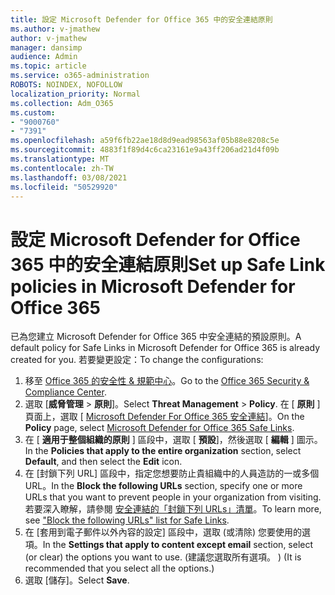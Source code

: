 ```yaml
---
title: 設定 Microsoft Defender for Office 365 中的安全連結原則
ms.author: v-jmathew
author: v-jmathew
manager: dansimp
audience: Admin
ms.topic: article
ms.service: o365-administration
ROBOTS: NOINDEX, NOFOLLOW
localization_priority: Normal
ms.collection: Adm_O365
ms.custom:
- "9000760"
- "7391"
ms.openlocfilehash: a59f6fb22ae18d8d9ead98563af05b88e8208c5e
ms.sourcegitcommit: 4883f1f89d4c6ca23161e9a43ff206ad21d4f09b
ms.translationtype: MT
ms.contentlocale: zh-TW
ms.lasthandoff: 03/08/2021
ms.locfileid: "50529920"
---
```

# <a name="set-up-safe-link-policies-in-microsoft-defender-for-office-365"></a><span data-ttu-id="483fc-102">設定 Microsoft Defender for Office 365 中的安全連結原則</span><span class="sxs-lookup"><span data-stu-id="483fc-102">Set up Safe Link policies in Microsoft Defender for Office 365</span></span>

<span data-ttu-id="483fc-103">已為您建立 Microsoft Defender for Office 365 中安全連結的預設原則。</span><span class="sxs-lookup"><span data-stu-id="483fc-103">A default policy for Safe Links in Microsoft Defender for Office 365 is already created for you.</span></span> <span data-ttu-id="483fc-104">若要變更設定：</span><span class="sxs-lookup"><span data-stu-id="483fc-104">To change the configurations:</span></span>

1. <span data-ttu-id="483fc-105">移至 [Office 365 的安全性 & 規範中心](https://go.microsoft.com/fwlink/p/?linkid=2077143)。</span><span class="sxs-lookup"><span data-stu-id="483fc-105">Go to the [Office 365 Security & Compliance Center](https://go.microsoft.com/fwlink/p/?linkid=2077143).</span></span>
2. <span data-ttu-id="483fc-106">選取 [**威脅管理**  >  **原則**]。</span><span class="sxs-lookup"><span data-stu-id="483fc-106">Select **Threat Management** > **Policy**.</span></span> <span data-ttu-id="483fc-107">在 [ **原則** ] 頁面上，選取 [ [Microsoft Defender For Office 365 安全連結](https://go.microsoft.com/fwlink/?linkid=2101058)]。</span><span class="sxs-lookup"><span data-stu-id="483fc-107">On the **Policy** page, select [Microsoft Defender for Office 365 Safe Links](https://go.microsoft.com/fwlink/?linkid=2101058).</span></span>
3. <span data-ttu-id="483fc-108">在 [ **適用于整個組織的原則** ] 區段中，選取 [ **預設**]，然後選取 [ **編輯** ] 圖示。</span><span class="sxs-lookup"><span data-stu-id="483fc-108">In the **Policies that apply to the entire organization** section, select **Default**, and then select the **Edit** icon.</span></span>
4. <span data-ttu-id="483fc-109">在 [封鎖下列 URL] 區段中，指定您想要防止貴組織中的人員造訪的一或多個 URL。</span><span class="sxs-lookup"><span data-stu-id="483fc-109">In the **Block the following URLs** section, specify one or more URLs that you want to prevent people in your organization from visiting.</span></span> <span data-ttu-id="483fc-110">若要深入瞭解，請參閱 [安全連結的「封鎖下列 URLs」清單](https://go.microsoft.com/fwlink/?linkid=2092123)。</span><span class="sxs-lookup"><span data-stu-id="483fc-110">To learn more, see ["Block the following URLs" list for Safe Links](https://go.microsoft.com/fwlink/?linkid=2092123).</span></span>
5. <span data-ttu-id="483fc-111">在 [套用到電子郵件以外內容的設定] 區段中，選取 (或清除) 您要使用的選項。</span><span class="sxs-lookup"><span data-stu-id="483fc-111">In the **Settings that apply to content except email** section, select (or clear) the options you want to use.</span></span> <span data-ttu-id="483fc-112"> (建議您選取所有選項。 ) </span><span class="sxs-lookup"><span data-stu-id="483fc-112">(It is recommended that you select all the options.)</span></span>
6. <span data-ttu-id="483fc-113">選取 [儲存]。</span><span class="sxs-lookup"><span data-stu-id="483fc-113">Select **Save**.</span></span>
